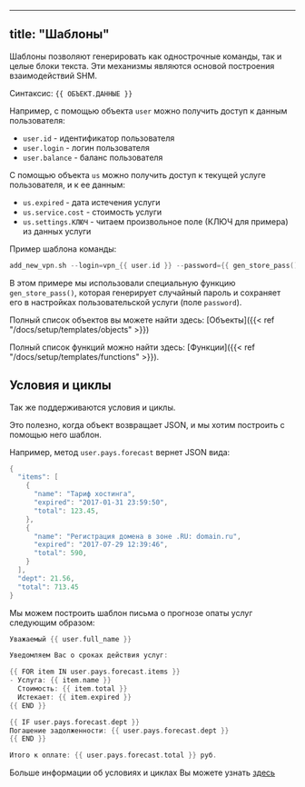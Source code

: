 
---
title: "Шаблоны"
---

Шаблоны позволяют генерировать как однострочные команды, так и целые блоки текста.
Эти механизмы являются основой построения взаимодействий SHM.

Синтаксис:
```{{ ОБЪЕКТ.ДАННЫЕ }}```

Например, с помощью объекта `user` можно получить доступ к данным пользователя:

* `user.id` - идентификатор пользователя
* `user.login` - логин пользователя
* `user.balance` - баланс пользователя

С помощью объекта `us` можно получить доступ к текущей услуге пользователя, и к ее данным:

* `us.expired` - дата истечения услуги
* `us.service.cost` - стоимость услуги
* `us.settings.КЛЮЧ` - читаем произвольное поле (КЛЮЧ для примера) из данных услуги

Пример шаблона команды:
```go
add_new_vpn.sh --login=vpn_{{ user.id }} --password={{ gen_store_pass() }}
```

В этом примере мы использовали специальную функцию `gen_store_pass()`, которая генерирует случайный пароль
и сохраняет его в настройках пользовательской услуги (поле `password`).

Полный список объектов вы можете найти здесь: [Объекты]({{< ref "/docs/setup/templates/objects" >}})

Полный список функций можно найти здесь: [Функции]({{< ref "/docs/setup/templates/functions" >}}).

<h2>Условия и циклы</h2>
Так же поддерживаются условия и циклы.

Это полезно, когда объект возвращает JSON, и мы хотим построить с помощью него шаблон.

Например, метод `user.pays.forecast` вернет JSON вида:
```go
{
  "items": [
    {
      "name": "Тариф хостинга",
      "expired": "2017-01-31 23:59:50",
      "total": 123.45,
    },
    {
      "name": "Регистрация домена в зоне .RU: domain.ru",
      "expired": "2017-07-29 12:39:46",
      "total": 590,
    }
  ],
  "dept": 21.56,
  "total": 713.45
}
```

Мы можем построить шаблон письма о прогнозе опаты услуг следующим образом:
```go
Уважаемый {{ user.full_name }}

Уведомляем Вас о сроках действия услуг:

{{ FOR item IN user.pays.forecast.items }}
- Услуга: {{ item.name }}
  Стоимость: {{ item.total }}
  Истекает: {{ item.expired }}
{{ END }}

{{ IF user.pays.forecast.dept }}
Погашение задолженности: {{ user.pays.forecast.dept }}
{{ END }}

Итого к оплате: {{ user.pays.forecast.total }} руб.
```

Больше информации об условиях и циклах Вы можете узнать [здесь](http://www.template-toolkit.org/docs/manual/Directives.html#section_Conditional_Processing)

